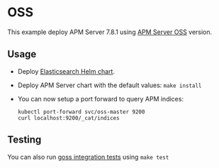 # OSS

This example deploy APM Server 7.8.1 using [APM Server OSS][] version.


## Usage

* Deploy [Elasticsearch Helm chart][].

* Deploy APM Server chart with the default values: `make install`

* You can now setup a port forward to query APM indices:

  ```
  kubectl port-forward svc/oss-master 9200
  curl localhost:9200/_cat/indices
  ```


## Testing

You can also run [goss integration tests][] using `make test`


[apm server oss]: https://www.elastic.co/downloads/apm-oss
[elasticsearch helm chart]: https://github.com/elastic/helm-charts/tree/7.8/elasticsearch/examples/oss/
[goss integration tests]: https://github.com/elastic/helm-charts/tree/7.8/apm-server/examples/oss/test/goss.yaml
